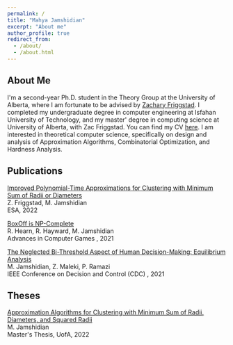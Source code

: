 ```yaml
---
permalink: /
title: "Mahya Jamshidian"
excerpt: "About me"
author_profile: true
redirect_from: 
  - /about/
  - /about.html
---
```


## About Me
I'm a second-year Ph.D. student in the Theory Group at the University of Alberta, where I am fortunate to be advised by [Zachary Friggstad](https://friggstad.github.io/). I completed my undergraduate degree in computer engineering at Isfahan University of Technology, and my master' degree in computing science at University of Alberta, with Zac Friggstad. You can find my CV [here](https://mahyaj98.github.io/files/CV_Mahya.pdf). I am interested in theoretical computer science, specifically on design and analysis of Approximation Algorithms, Combinatorial Optimization, and Hardness Analysis. 

## Publications
[Improved Polynomial-Time Approximations for Clustering with Minimum Sum of Radii or Diameters](https://drops.dagstuhl.de/opus/volltexte/2022/16994/pdf/LIPIcs-ESA-2022-56.pdf) <br />
Z. Friggstad, M. Jamshidian <br />
ESA, 2022 <br /> 

[BoxOff is NP-Complete](https://link.springer.com/chapter/10.1007/978-3-031-11488-5_11)<br />
R. Hearn, R. Hayward, M. Jamshidian <br /> 
Advances in Computer Games , 2021 <br /> 

[The Neglected Bi-Threshold Aspect of Human Decision-Making: Equilibrium Analysis](https://ieeexplore.ieee.org/abstract/document/9683250)<br />
M. Jamshidian, Z. Maleki, P. Ramazi <br /> 
IEEE Conference on Decision and Control (CDC) , 2021 <br /> 

## Theses

[Approximation Algorithms for Clustering with Minimum Sum of Radii, Diameters, and Squared Radii](https://era.library.ualberta.ca/items/87c0f5d5-f76b-4f20-aef8-d30a9cb37320/download/071a3158-0e50-4973-a13e-5b6e8d1d8cd1) <br />
M. Jamshidian <br /> 
Master's Thesis, UofA, 2022 <br /> 




